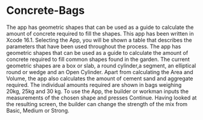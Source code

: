# Concrete-Bags
The app has geometric shapes that can be used as a guide to calculate the amount of concrete required to fill the shapes.
This app has been written in Xcode 16.1. Selecting the App, you will be shown a table that describes the parameters that have been used throughout the process. The app has geometric shapes that can be used as a guide to calculate the amount of concrete required to fill common shapes found in the garden. The current geometric shapes are a box or slab, a round cylinder,a segment, an elliptical round or wedge and an Open Cylinder. Apart from calculating the Area and Volume, the app also calculates the amount of cement sand and aggregate required. The individual amounts required are shown in bags weighing 20kg, 25kg and 30 kg. To use the App, the builder or workman inputs the measurements of the chosen shape and presses Continue. Having looked at the resulting screen, the builder can change the strength of the mix from Basic, Medium or Strong.
